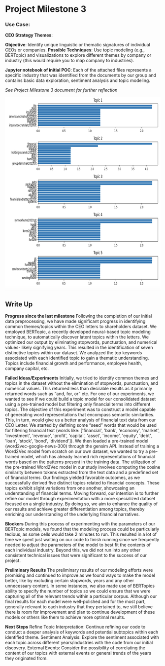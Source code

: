 # Project Milestone 3

### Use Case:

**CEO Strategy Themes**:

**Objective**: Identify unique linguistic or thematic signatures of individual CEOs or companies.
**Possible Techniques**: Use topic modeling (e.g., BERTopic) and visualizations to explore different themes by company or industry (this would require you to map company to industries).



**Jupyter notebook of initial POC**: 
Each of the attached files represents a specific industry that was identified from the documents by our group and contains basic data exploration, sentiment analysis and topic modeling.

_See Project Milestone 3 document for further reflection_

![data visualization](images/Data_visualization.png)


## Write Up
**Progress since the last milestone**
Following the completion of our initial data preprocessing, we have made significant progress in identifying common themes/topics within the CEO letters to shareholders dataset. We employed BERTopic, a recently developed neural-based topic modeling technique, to automatically discover latent topics within the letters. We optimized our output by eliminating stopwords, punctuation, and numerical values- likely signifying years. This resulted in the identification of seven distinctive topics within our dataset. We analyzed the top keywords associated with each identified topic to gain a thematic understanding. Topics include financial growth and performance, employee health, company capital, etc. 

**Failed Ideas/Experiments**
Initially, we tried to identify common themes and topics in the dataset without the elimination of stopwords, punctuation, and numerical values. This returned less than desirable results as it primarily returned words such as “and, for, or” etc. 
For one of our experiments, we wanted to see if we could build a topic model for our consolidated dataset using a pre-trained model but filtering only financial terms into different topics. The objective of this experiment was to construct a model capable of generating word representations that encompass semantic similarities. This, in turn, would give us a better analysis of financial text data from our CEO Letter. 
We started by defining some “seed” words that would be used for filtering financial text (words like: ['financial', 'bank', 'economy', 'market', 'investment', 'revenue', 'profit', 'capital', 'asset', 'income', 'equity', 'debt', 'loan', 'stock', 'bond', 'dividend']). We then loaded a pre-trained model (word2vec-google-news-300) through the gensim API. Instead of training a Word2Vec model from scratch on our own dataset, we wanted to try a pre-trained model, which has already learned rich representations of financial words based on the patterns present in the training data. 
The utilization of the pre-trained Word2Vec model in our study involves computing the cosine similarity between tokens extracted from the text data and a predefined set of financial terms. 
Our findings yielded favorable outcomes, as we successfully derived five distinct topics related to financial concepts. These topics exhibit slight variations from one another, showcasing an understanding of financial terms. Moving forward, our intention is to further refine our model through experimentation with a more specialized dataset focused on a single industry. By doing so, we aim to enhance the quality of our results and achieve greater differentiation among topics, thereby enriching our understanding of the underlying financial narratives.

**Blockers**
During this process of experimenting with the parameters of our BERTopic models, we found that the modeling process could be particularly tedious, as some cells would take 2 minutes to run. This resulted in a lot of time we spent just waiting on our code to finish running since we frequently needed to adjust the parameters of the model to best fit the contents of each individual industry.
Beyond this, we did not run into any other consistent technical issues that were significant to the success of our project.

**Preliminary Results**
	The preliminary results of our modeling efforts were promising and continued to improve as we found ways to make the model better, like by excluding certain stopwords, years and any other unnecessary content. In some instances, we also made use of BERTopics ability to specify the number of topics so we could ensure that we were capturing all of the relevant trends within a particular corpus. Although our final results for each model were well-polished and for the most part, generally relevant to each industry that they pertained to, we still believe there is room for improvement and plan to continue development of these models or others like them to achieve more optimal results.

**Next Steps**
Refine Topic Interpretation: Continue refining our code to conduct a deeper analysis of keywords and potential subtopics within each identified theme.
Sentiment Analysis: Explore the sentiment associated with each topic across different years/industries with the code from our initial discovery.
External Events: Consider the possibility of correlating the content of our topics with external events or general trends of the years they originated from.
